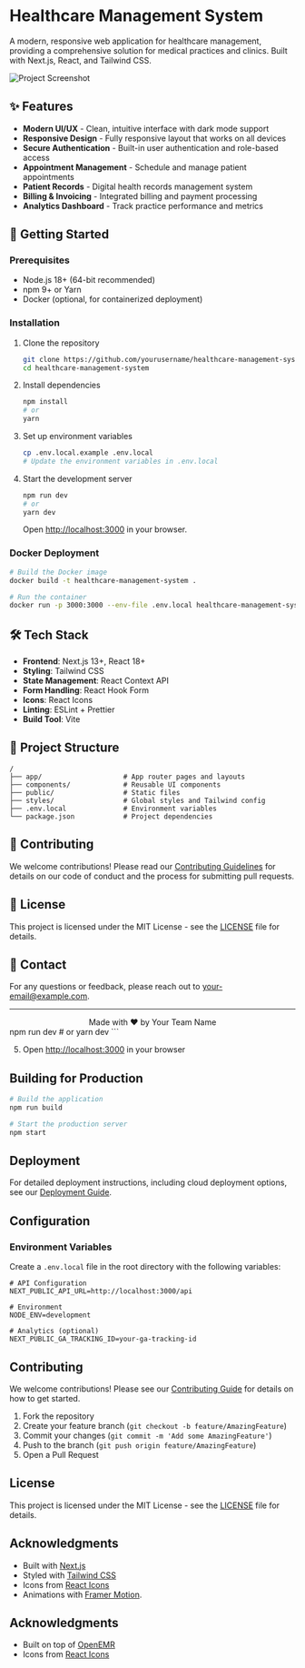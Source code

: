 # Healthcare Management System

A modern, responsive web application for healthcare management, providing a comprehensive solution for medical practices and clinics. Built with Next.js, React, and Tailwind CSS.

![Project Screenshot](/public/images/screenshot.png)

## ✨ Features

- **Modern UI/UX** - Clean, intuitive interface with dark mode support
- **Responsive Design** - Fully responsive layout that works on all devices
- **Secure Authentication** - Built-in user authentication and role-based access
- **Appointment Management** - Schedule and manage patient appointments
- **Patient Records** - Digital health records management system
- **Billing & Invoicing** - Integrated billing and payment processing
- **Analytics Dashboard** - Track practice performance and metrics

## 🚀 Getting Started

### Prerequisites

- Node.js 18+ (64-bit recommended)
- npm 9+ or Yarn
- Docker (optional, for containerized deployment)

### Installation

1. Clone the repository
   ```bash
   git clone https://github.com/yourusername/healthcare-management-system.git
   cd healthcare-management-system
   ```

2. Install dependencies
   ```bash
   npm install
   # or
   yarn
   ```

3. Set up environment variables
   ```bash
   cp .env.local.example .env.local
   # Update the environment variables in .env.local
   ```

4. Start the development server
   ```bash
   npm run dev
   # or
   yarn dev
   ```

   Open [http://localhost:3000](http://localhost:3000) in your browser.

### Docker Deployment

```bash
# Build the Docker image
docker build -t healthcare-management-system .

# Run the container
docker run -p 3000:3000 --env-file .env.local healthcare-management-system
```

## 🛠️ Tech Stack

- **Frontend**: Next.js 13+, React 18+
- **Styling**: Tailwind CSS
- **State Management**: React Context API
- **Form Handling**: React Hook Form
- **Icons**: React Icons
- **Linting**: ESLint + Prettier
- **Build Tool**: Vite

## 📂 Project Structure

```
/
├── app/                    # App router pages and layouts
├── components/             # Reusable UI components
├── public/                 # Static files
├── styles/                 # Global styles and Tailwind config
├── .env.local              # Environment variables
└── package.json            # Project dependencies
```

## 🤝 Contributing

We welcome contributions! Please read our [Contributing Guidelines](CONTRIBUTING.md) for details on our code of conduct and the process for submitting pull requests.

## 📄 License

This project is licensed under the MIT License - see the [LICENSE](LICENSE) file for details.

## 📧 Contact

For any questions or feedback, please reach out to [your-email@example.com](mailto:your-email@example.com).

---

<div align="center">
  Made with ❤️ by Your Team Name
</div>
   npm run dev
   # or
   yarn dev
   ```

5. Open [http://localhost:3000](http://localhost:3000) in your browser

## Building for Production

```bash
# Build the application
npm run build

# Start the production server
npm start
```

## Deployment

For detailed deployment instructions, including cloud deployment options, see our [Deployment Guide](DEPLOYMENT-GUIDE.md).

## Configuration

### Environment Variables

Create a `.env.local` file in the root directory with the following variables:

```
# API Configuration
NEXT_PUBLIC_API_URL=http://localhost:3000/api

# Environment
NODE_ENV=development

# Analytics (optional)
NEXT_PUBLIC_GA_TRACKING_ID=your-ga-tracking-id
```

## Contributing

We welcome contributions! Please see our [Contributing Guide](CONTRIBUTING.md) for details on how to get started.

1. Fork the repository
2. Create your feature branch (`git checkout -b feature/AmazingFeature`)
3. Commit your changes (`git commit -m 'Add some AmazingFeature'`)
4. Push to the branch (`git push origin feature/AmazingFeature`)
5. Open a Pull Request

## License

This project is licensed under the MIT License - see the [LICENSE](LICENSE) file for details.

## Acknowledgments

- Built with [Next.js](https://nextjs.org/)
- Styled with [Tailwind CSS](https://tailwindcss.com/)
- Icons from [React Icons](https://react-icons.github.io/react-icons/)
- Animations with [Framer Motion](https://www.framer.com/motion/).

## Acknowledgments

- Built on top of [OpenEMR](https://www.open-emr.org/)
- Icons from [React Icons](https://react-icons.github.io/react-icons/)
